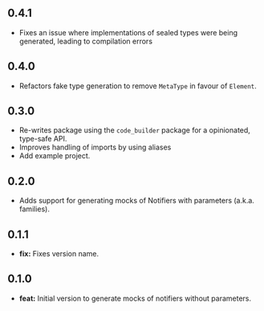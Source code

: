 ## 0.4.1

* Fixes an issue where implementations of sealed types were being generated, leading to compilation errors

## 0.4.0

* Refactors fake type generation to remove `MetaType` in favour of `Element`.

## 0.3.0

* Re-writes package using the `code_builder` package for a opinionated, type-safe API.
* Improves handling of imports by using aliases 
* Add example project.

## 0.2.0

* Adds support for generating mocks of Notifiers with parameters (a.k.a. families).

## 0.1.1

* **fix:** Fixes version name.

## 0.1.0

* **feat:** Initial version to generate mocks of notifiers without parameters.
